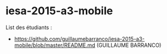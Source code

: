 # iesa-2015-a3-mobile

List des étudiants :
* https://github.com/guillaumebarranco/iesa-2015-a3-mobile/blob/master/README.md (GUILLAUME BARRANCO)

